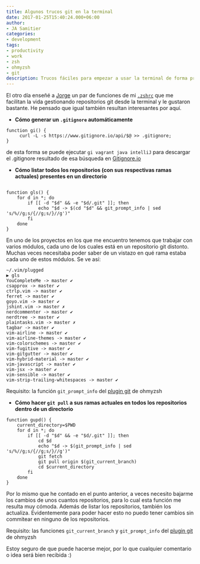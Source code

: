 ```yaml
---
title: Algunos trucos git en la terminal
date: 2017-01-25T15:40:24.000+06:00
author:
- JA Samitier
categories:
- development
tags:
- productivity
- work
- zsh
- ohmyzsh
- git
description: Trucos fáciles para empezar a usar la terminal de forma productiva
---
```


El otro día enseñé a [Jorge](http://jorgeatgu.com) un par de funciones de mi [`.zshrc`](https://github.com/eckelon/dotfiles/blob/master/zshrc) que me facilitan la vida gestionando repositorios git desde la terminal y le gustaron bastante. He pensado que igual también resultan interesantes por aquí.

- **Cómo generar un `.gitignore` automáticamente**

```
function gi() {
	 curl -L -s https://www.gitignore.io/api/$@ >> .gitignore;
}
```

de esta forma se puede ejecutar `gi vagrant java intelliJ` para descargar el .gitignore resultado de esa búsqueda en [Gitignore.io](http://gitignore.io)

- **Cómo listar todos los repositorios (con sus respectivas ramas actuales) presentes en un directorio**

```

function gls() {
    for d in *; do
        if [[ -d "$d" && -e "$d/.git" ]]; then
            echo "$d -> $(cd "$d" && git_prompt_info | sed 's/%//g;s/{//g;s/}//g')"
        fi
    done
}
```

En uno de los proyectos en los que me encuentro tenemos que trabajar con varios módulos, cada uno de los cuales está en un repositorio git distonto. Muchas veces necesitaba poder saber de un vistazo en qué rama estaba cada uno de estos módulos. Se ve así:

```
~/.vim/plugged
▶ gls
YouCompleteMe -> master ✔
csapprox -> master ✔
ctrlp.vim -> master ✔
ferret -> master ✔
goyo.vim -> master ✔
jshint.vim -> master ✗
nerdcommenter -> master ✔
nerdtree -> master ✔
plaintasks.vim -> master ✗
tagbar -> master ✔
vim-airline -> master ✔
vim-airline-themes -> master ✔
vim-colorschemes -> master ✔
vim-fugitive -> master ✔
vim-gitgutter -> master ✔
vim-hybrid-material -> master ✔
vim-javascript -> master ✔
vim-jsx -> master ✔
vim-sensible -> master ✔
vim-strip-trailing-whitespaces -> master ✔
```

Requisito: la función `git_prompt_info` del [plugin git](https://github.com/robbyrussell/oh-my-zsh/blob/master/plugins/git/git.plugin.zsh) de ohmyzsh

- **Cómo hacer `git pull` a sus ramas actuales en todos los repositorios dentro de un directorio**

```
function gupd() {
    current_directory=$PWD
    for d in *; do
        if [[ -d "$d" && -e "$d/.git" ]]; then
            cd $d
            echo "$d -> $(git_prompt_info | sed 's/%//g;s/{//g;s/}//g')"
            git fetch
            git pull origin $(git_current_branch)
            cd $current_directory
        fi
    done
}
```

Por lo mismo que he contado en el punto anterior, a veces necesito bajarme los cambios de unos cuantos repositorios, para lo cual esta función me resulta muy cómoda. Además de listar los repositorios, también los actualiza. Evidentemente para poder hacer esto no puedo tener cambios sin commitear en ninguno de los repositorios.

Requisito: las funciones `git_current_branch` y `git_prompt_info` del [plugin git](https://github.com/robbyrussell/oh-my-zsh/blob/master/plugins/git/git.plugin.zsh) de ohmyzsh

Estoy seguro de que puede hacerse mejor, por lo que cualquier comentario o idea será bien recibida :)
